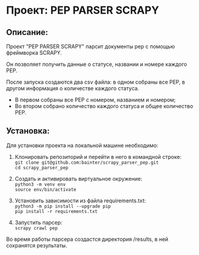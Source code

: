 # Проект: PEP PARSER SCRAPY

## Описание:

Проект "PEP PARSER SCRAPY" парсит документы pep с помощью фреймворка SCRAPY.

Он позволяет получить данные о статусе, названии и номере каждого PEP.

После запуска создаются два csv файла: в одном собраны все PEP, в другом информация о количестве каждого статуса.
- В первом собраны все PEP с номером, названием и номером;
- Во втором собрано количество каждого статуса и общее количество PEP.

## Установка:

Для установки проекта на локальной машине необходимо:

1. Клонировать репозиторий и перейти в него в командной строке:  
`git clone git@github.com:bainter/scrapy_parser_pep.git`  
`cd scrapy_parser_pep`

2. Cоздать и активировать виртуальное окружение:  
`python3 -m venv env`  
`source env/bin/activate`

3. Установить зависимости из файла requirements.txt:  
`python3 -m pip install --upgrade pip`  
`pip install -r requirements.txt`

4. Запустить парсер:  
`scrapy crawl pep`

Во время работы парсера создастся директория /results, в ней сохранятся результаты.